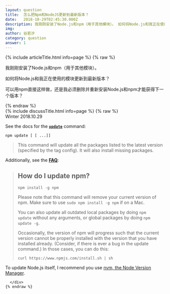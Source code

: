 ```yaml
---
layout: question
title:  怎么把Npm和NodeJS更新到最新版本？
date:   2018-10-29T02:45:30.000Z
description: 我刚刚安装了Node.js和npm（用于其他模块）。 如何将Node.js和我正在使用的模块更新到最新版本？ 可以用npm直接这样做，还是我必须删除并重新安装N...
img: 
author: 谷若汐
category: question
answer: 1
---
```

<div class="article-root">
  <div class="article">
    {% include articleTitle.html info=page %}
    {% raw %}
    <div class="article-content"><p>我刚刚安装了Node.js和npm（用于其他模块）。</p>

<p>如何将Node.js和我正在使用的模块更新到最新版本？</p>

<p>可以用npm直接这样做，还是我必须删除并重新安装Node.js和npm才能获得下一个版本？</p>
</div>
    {% endraw %}
  </div>

  <div class="discuss-wrapper">
    {% include discussTitle.html info=page %}
    {% raw %}
    <div class="discuss-item">
        <div class="discuss-parent">
          <div class="discuss-meta">
            <span class="discuss-user">Winter</span>
            <span class="discuss-time">2018.10.29</span>
          </div>
          <div class="discuss-comment"><p>See the docs for the&nbsp;<strong><a href="https://github.com/isaacs/npm/blob/master/doc/cli/npm-update.md" rel="noreferrer"><code>update</code></a></strong>&nbsp;command:</p>

<pre>
<code>npm update [ [ ...]]</code></pre>

<blockquote>
<p>This command will update all the packages listed to the latest version (specified by the tag config). It will also install missing packages.</p>
</blockquote>

<p>Additionally, see the&nbsp;<strong><a href="https://docs.npmjs.com/misc/faq#how-do-i-update-npm" rel="noreferrer">FAQ</a></strong>:</p>

<blockquote>
<h2>How do I update npm?</h2>

<pre><code>npm install -g npm</code></pre>

<p>Please note that this command will remove your current version of npm. Make sure to use&nbsp;<code>sudo npm install -g npm</code>&nbsp;if on a Mac.</p>

<p>You can also update all outdated local packages by doing&nbsp;<code>npm update</code>&nbsp;without any arguments, or global packages by doing&nbsp;<code>npm update -g</code>.</p>

<p>Occasionally, the version of npm will progress such that the current version cannot be properly installed with the version that you have installed already. (Consider, if there is ever a bug in the update command.) In those cases, you can do this:</p>

<pre><code>curl https://www.npmjs.com/install.sh | sh</code></pre>
</blockquote>

<p>To update Node.js itself, I recommend you use&nbsp;<a href="https://github.com/creationix/nvm" rel="noreferrer">nvm, the Node Version Manager</a>.</p></div>
        </div>
        
      </div>
    {% endraw %}
  </div>
<div>
